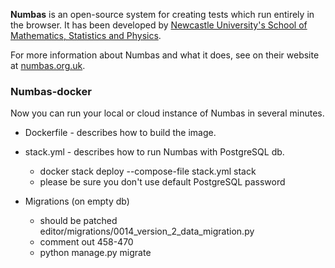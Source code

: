 **Numbas** is an open-source system for creating tests which run entirely in the browser. It has been developed by [Newcastle University's School of Mathematics, Statistics and Physics](http://www.ncl.ac.uk/maths-physics).

For more information about Numbas and what it does, see on their website at [numbas.org.uk](http://www.numbas.org.uk).

### Numbas-docker
Now you can run your local or cloud instance of Numbas in several minutes.  

* Dockerfile - describes how to build the image.
* stack.yml - describes how to run Numbas with PostgreSQL db.
  - docker stack deploy --compose-file stack.yml stack
  - please be sure you don't use default PostgreSQL password

* Migrations (on empty db)
  - should be patched editor/migrations/0014_version_2_data_migration.py
  - comment out 458-470
  - python manage.py migrate


